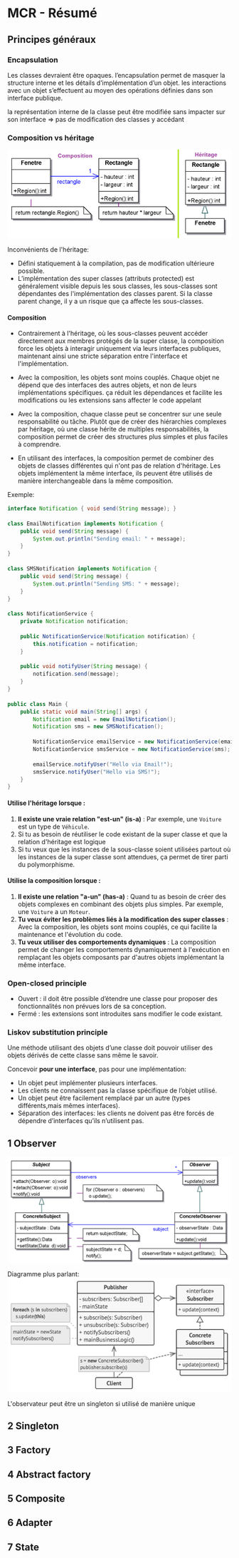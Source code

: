 # MCR - Résumé



## Principes généraux

### Encapsulation

Les classes devraient être opaques. l’encapsulation permet de masquer la structure interne et les détails d’implémentation d’un objet. les interactions avec un objet s’effectuent au moyen des opérations définies dans son interface publique.

la représentation interne de la classe peut être modifiée sans impacter sur son interface => pas de modification des classes y accédant

### Composition vs héritage

![](img/composition.png)

Inconvénients de l'héritage:

- Défini statiquement à la compilation, pas de modification ultérieure possible.
- L’implémentation des super classes (attributs protected) est généralement visible depuis les sous classes, les sous-classes sont dépendantes des l'implémentation des classes parent. Si la classe parent change, il y a un risque que ça affecte les sous-classes.

#### Composition

- Contrairement à l'héritage, où les sous-classes peuvent accéder directement aux membres protégés de la super classe, la composition force les objets à interagir uniquement via leurs interfaces publiques, maintenant ainsi une stricte séparation entre l'interface et l'implémentation.

- Avec la composition, les objets sont moins couplés. Chaque objet ne dépend que des interfaces des autres objets, et non de leurs implémentations spécifiques. ça réduit les dépendances et facilite les modifications ou les extensions sans affecter le code appelant

- Avec la composition, chaque classe peut se concentrer sur une seule responsabilité ou tâche. Plutôt que de créer des hiérarchies complexes par héritage, où une classe hérite de multiples responsabilités, la composition permet de créer des structures plus simples et plus faciles à comprendre.

-  En utilisant des interfaces, la composition permet de combiner des objets de classes différentes qui n'ont pas de relation d'héritage. Les objets implémentent la même interface, ils peuvent être utilisés de manière interchangeable dans la même composition.

Exemple:

````java
interface Notification { void send(String message); }

class EmailNotification implements Notification {
    public void send(String message) {
        System.out.println("Sending email: " + message);
    }
}

class SMSNotification implements Notification {
    public void send(String message) {
        System.out.println("Sending SMS: " + message);
    }
}

class NotificationService {
    private Notification notification;

    public NotificationService(Notification notification) {
        this.notification = notification;
    }

    public void notifyUser(String message) {
        notification.send(message);
    }
}

public class Main {
    public static void main(String[] args) {
        Notification email = new EmailNotification();
        Notification sms = new SMSNotification();

        NotificationService emailService = new NotificationService(email);
        NotificationService smsService = new NotificationService(sms);

        emailService.notifyUser("Hello via Email!");
        smsService.notifyUser("Hello via SMS!");
    }
}
````



#### Utilise l'héritage lorsque :

1. **Il existe une vraie relation "est-un" (is-a)** :  Par exemple, une `Voiture` est un type de `Véhicule`.
2. Si tu as besoin de réutiliser le code existant de la super classe et que la relation d'héritage est logique
3. Si tu veux que les instances de la sous-classe soient utilisées partout où les instances de la super classe sont attendues, ça permet de tirer parti du polymorphisme.

#### Utilise la composition lorsque :

1. **Il existe une relation "a-un" (has-a)** : Quand tu as besoin de créer des objets complexes en combinant des objets plus simples. Par exemple, une `Voiture` a un `Moteur`.
2. **Tu veux éviter les problèmes liés à la modification des super classes** : Avec la composition, les objets sont moins couplés, ce qui facilite la maintenance et l'évolution du code.
3. **Tu veux utiliser des comportements dynamiques** : La composition permet de changer les comportements dynamiquement à l'exécution en remplaçant les objets composants par d'autres objets implémentant la même interface.



### Open-closed principle

- Ouvert : il doit être possible d’étendre une classe pour proposer des fonctionnalités non prévues lors de sa conception.
- Fermé : les extensions sont introduites sans modifier le code existant.

### Liskov substitution principle

Une méthode utilisant des objets d’une classe doit pouvoir utiliser des objets dérivés de cette classe sans même le savoir.

Concevoir **pour une interface**, pas pour une implémentation:

- Un objet peut implémenter plusieurs interfaces.
- Les clients ne connaissent pas la classe spécifique de l’objet utilisé.
- Un objet peut être facilement remplacé par un autre (types différents,mais mêmes interfaces).
- Séparation des interfaces: les clients ne doivent pas être forcés de dépendre d’interfaces qu’ils n’utilisent pas.

## 1 Observer

![](img/observer.png)

Diagramme plus parlant:
![](img/observer_2.png)

L'observateur peut être un singleton si utilisé de manière unique

## 2 Singleton





## 3 Factory





## 4 Abstract factory





## 5 Composite





## 6 Adapter





## 7 State



### 